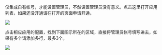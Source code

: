 仅集成自有帐号，才能设置管理员，不然设置管理员没有意义。点击这里打开应用列表，如果还没开通请在打开的页面申请开通，

![](https://avc.qcloud.com/wiki2.0/im/imgs/20151016031051_80560.png)

点击相应应用的配置，找到下面图示所在的区域，直接将管理员帐号填写进去，如果有多个请添加多行，最多3个。

![](http://imgcache.tce.fsphere.cn/image/mc.qcloudimg.com/static/img/576e4de23e8625ad17e809a92da0bd6a/admin.png)